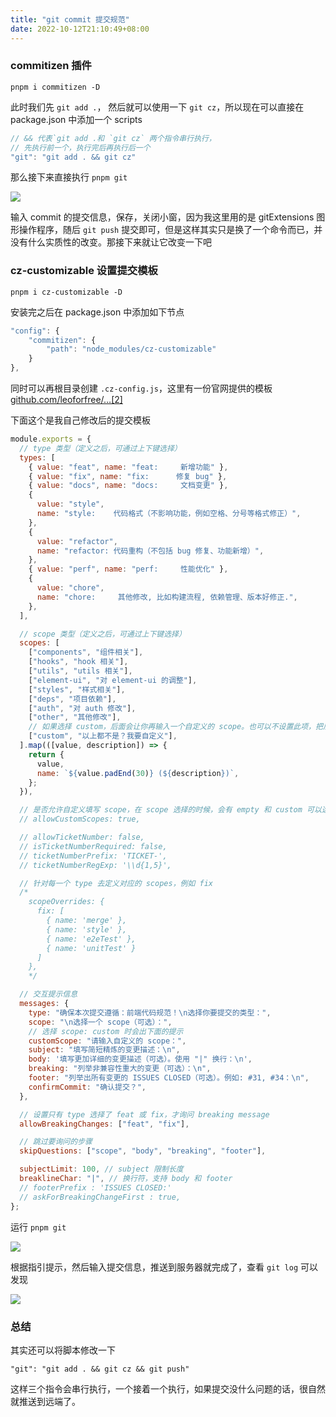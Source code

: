 ```yaml
---
title: "git commit 提交规范"
date: 2022-10-12T21:10:49+08:00
---
```


### commitizen 插件

```shell
pnpm i commitizen -D
```

此时我们先 `git add .`， 然后就可以使用一下 `git cz`，所以现在可以直接在 package.json 中添加一个 scripts

```js
// && 代表`git add .和 `git cz` 两个指令串行执行，
// 先执行前一个，执行完后再执行后一个
"git": "git add . && git cz"
```

那么接下来直接执行 `pnpm git`

<img src="/imgs/notes/20221012211515.jpg" />

输入 commit 的提交信息，保存，关闭小窗，因为我这里用的是 gitExtensions 图形操作程序，随后 `git push` 提交即可，但是这样其实只是换了一个命令而已，并没有什么实质性的改变。那接下来就让它改变一下吧

### cz-customizable 设置提交模板

```shell
pnpm i cz-customizable -D
```

安装完之后在 package.json 中添加如下节点

```js
"config": {
    "commitizen": {
        "path": "node_modules/cz-customizable"
    }
},
```

同时可以再根目录创建 `.cz-config.js`，这里有一份官网提供的模板 [github.com/leoforfree/…[2]](https://github.com/leoforfree/cz-customizable/blob/master/cz-config-EXAMPLE.js)

下面这个是我自己修改后的提交模板

```js
module.exports = {
  // type 类型（定义之后，可通过上下键选择）
  types: [
    { value: "feat", name: "feat:     新增功能" },
    { value: "fix", name: "fix:      修复 bug" },
    { value: "docs", name: "docs:     文档变更" },
    {
      value: "style",
      name: "style:    代码格式（不影响功能，例如空格、分号等格式修正）",
    },
    {
      value: "refactor",
      name: "refactor: 代码重构（不包括 bug 修复、功能新增）",
    },
    { value: "perf", name: "perf:     性能优化" },
    {
      value: "chore",
      name: "chore:     其他修改, 比如构建流程, 依赖管理、版本好修正.",
    },
  ],

  // scope 类型（定义之后，可通过上下键选择）
  scopes: [
    ["components", "组件相关"],
    ["hooks", "hook 相关"],
    ["utils", "utils 相关"],
    ["element-ui", "对 element-ui 的调整"],
    ["styles", "样式相关"],
    ["deps", "项目依赖"],
    ["auth", "对 auth 修改"],
    ["other", "其他修改"],
    // 如果选择 custom，后面会让你再输入一个自定义的 scope。也可以不设置此项，把后面的 allowCustomScopes 设置为 true
    ["custom", "以上都不是？我要自定义"],
  ].map(([value, description]) => {
    return {
      value,
      name: `${value.padEnd(30)} (${description})`,
    };
  }),

  // 是否允许自定义填写 scope，在 scope 选择的时候，会有 empty 和 custom 可以选择。
  // allowCustomScopes: true,

  // allowTicketNumber: false,
  // isTicketNumberRequired: false,
  // ticketNumberPrefix: 'TICKET-',
  // ticketNumberRegExp: '\\d{1,5}',

  // 针对每一个 type 去定义对应的 scopes，例如 fix
  /*
    scopeOverrides: {
      fix: [
        { name: 'merge' },
        { name: 'style' },
        { name: 'e2eTest' },
        { name: 'unitTest' }
      ]
    },
    */

  // 交互提示信息
  messages: {
    type: "确保本次提交遵循：前端代码规范！\n选择你要提交的类型：",
    scope: "\n选择一个 scope（可选）：",
    // 选择 scope: custom 时会出下面的提示
    customScope: "请输入自定义的 scope：",
    subject: "填写简短精炼的变更描述：\n",
    body: '填写更加详细的变更描述（可选）。使用 "|" 换行：\n',
    breaking: "列举非兼容性重大的变更（可选）：\n",
    footer: "列举出所有变更的 ISSUES CLOSED（可选）。例如: #31, #34：\n",
    confirmCommit: "确认提交？",
  },

  // 设置只有 type 选择了 feat 或 fix，才询问 breaking message
  allowBreakingChanges: ["feat", "fix"],

  // 跳过要询问的步骤
  skipQuestions: ["scope", "body", "breaking", "footer"],

  subjectLimit: 100, // subject 限制长度
  breaklineChar: "|", // 换行符，支持 body 和 footer
  // footerPrefix : 'ISSUES CLOSED:'
  // askForBreakingChangeFirst : true,
};
```

运行 `pnpm git`

<img src="/imgs/notes/20221012211838.jpg" />

根据指引提示，然后输入提交信息，推送到服务器就完成了，查看 `git log` 可以发现

<img src="/imgs/notes/20221012211911.jpg" />

### 总结

其实还可以将脚本修改一下

```shell
"git": "git add . && git cz && git push"
```

这样三个指令会串行执行，一个接着一个执行，如果提交没什么问题的话，很自然就推送到远端了。

